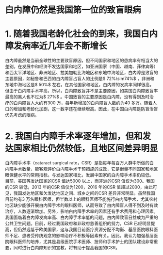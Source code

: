 # 白内障仍然是我国第一位的致盲眼病  
# 1. 随着我国老龄化社会的到来，我国白内障发病率近几年会不断增长  
白内障虽然是当前全球性的主要致盲原因，但不同国家和地区的患病率有相当大的差别。在发展中和经济不发达国家和地区，如亚洲国家（中国、越南、菲律宾等）和西太平洋地区、非洲地区、拉美加勒比海地区和东地中海地区，白内障是致盲的主要原因，如秘鲁和巴西的白内障盲占盲人的比例是$ 72\%\sim74\%$ ，非洲和东地中海地区是$ 50\%$  左右。在其他国家和地区，白内障的发病率同样很高，但由于白内障手术率高，所以，白内障致盲并不是主要原因，如美国白内障致盲率最高的黑人也不过为$ 27\%$ 。中国致盲的主要原因是白内障，没有得到及时治疗的白内障盲人大约有300 万，每年新增加的白内障盲人数约为40 多万。随着人口的增加和老龄化加剧，这一数字还在继续增高。因此，在中国白内障是防盲治盲优先考虑的眼病。  
# 2. 我国白内障手术率逐年增加，但和发达国家相比仍然较低，且地区间差异明显  
白内障手术率（cataract surgical rate，CSR）是指每年每百万人群中所做的白内障手术数量，能客观评价白内障手术干预措施的成效，它是衡量不同国家和地区眼保健水平的常用指标。与发达国家相比，发展中国家的白内障手术率仍较低。  
目前，美国等发达国家的CSR 值达5000 以上，而非洲的CSR 值仅为300。我国的CSR 较低，2013 年的CSR 值仅为1200，2016 年的CSR 值超过2000，由此可见，我国发达地区和欠发达地区之间、城乡之间的CSR 差异非常明显。虽然我国目前约有3 万名眼科医师，但半数以上的眼科医师不能施行白内障手术，尤其农村地区缺少能够开展白内障手术的眼科医师，从而导致了白内障盲人得不到及时有效治疗，人数逐渐增加。另外，影响白内障手术率的因素还有手术费用和心理因素。  
我国面临着白内障发病率高、白内障手术率低的问题，白内障致盲日益成为严重的公共卫生问题。目前，经过我国政府和非政府慈善组织的努力，CSR 已经明显提高，但仍然远低于欧美国家，这与我国目前医疗资源分配不均衡、基层医院眼科医师不足、患者受传统观念的影响治疗不积极等因素有关。因此，我认为加强基层医院眼科医师的培养，尤其是县级医院手术医师、技师和手术护士的团队建设非常重要，同时进行白内障知识的宣教，将有助于提高我国的CSR。  